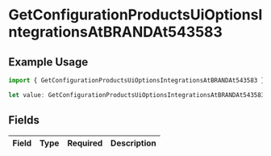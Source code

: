 # GetConfigurationProductsUiOptionsIntegrationsAtBRANDAt543583

## Example Usage

```typescript
import { GetConfigurationProductsUiOptionsIntegrationsAtBRANDAt543583 } from "@vercel/sdk/models/getconfigurationproductsop.js";

let value: GetConfigurationProductsUiOptionsIntegrationsAtBRANDAt543583 = {};
```

## Fields

| Field       | Type        | Required    | Description |
| ----------- | ----------- | ----------- | ----------- |